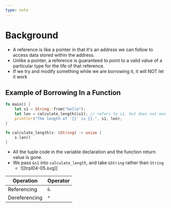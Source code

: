 ```yaml
---
type: note
---
```

# Background
- A reference is like a pointer in that it's an address we can follow to access data stored within the address. 
- Unlike a pointer, a reference is guaranteed to point to a valid value of a particular type for the life of that reference.
- If we try and modify something while we are borrowing it, it will NOT let it work

## Example of Borrowing In a Function
```rust
fn main() {
    let s1 = String::from("hello");
    let len = calculate_length(&s1); // refers to s1, but does not own it -> value will not be dropped when the reference stopped being used
    println!("The length of '{}' is {}.", s1, len);
}

fn calculate_length(s: &String) -> usize {
    s.len()
}
```
- All the tuple code in the variable declaration and the function return value is gone. 
- We pass `&s1` into `calculate_length`, and take `&String` rather than `String`
	- ![[trpl04-05.svg]]

| Operation     | Operator |
| ------------- | -------- |
| Referencing   | `&`      |
| Dereferencing | `*`      |


